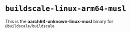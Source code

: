 # `buildscale-linux-arm64-musl`

This is the **aarch64-unknown-linux-musl** binary for `@buildscale/buildscale`

